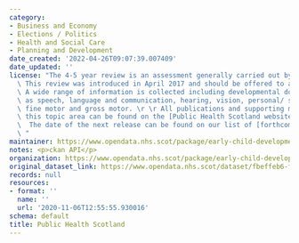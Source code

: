 ```yaml
---
category:
- Business and Economy
- Elections / Politics
- Health and Social Care
- Planning and Development
date_created: '2022-04-26T09:07:39.007409'
date_updated: ''
license: "The 4-5 year review is an assessment generally carried out by a health visitor.\
  \ This review was introduced in April 2017 and should be offered to all children.\
  \ A wide range of information is collected including developmental domains such\
  \ as speech, language and communication, hearing, vision, personal/ social, behavioural/emotional,\
  \ fine motor and gross motor. \r \r All publications and supporting material to\
  \ this topic area can be found on the [Public Health Scotland website](https://publichealthscotland.scot/publications/early-child-development/).\
  \  The date of the next release can be found on our list of [forthcoming publications](https://beta.isdscotland.org/forthcoming-publications/).\r\
  \ "
maintainer: https://www.opendata.nhs.scot/package/early-child-development-4-5-year-review-statistics
notes: <p>ckan API</p>
organization: https://www.opendata.nhs.scot/package/early-child-development-4-5-year-review-statistics
original_dataset_link: https://www.opendata.nhs.scot/dataset/fbeffeb6-ff26-4bec-86b7-74fc209353dd/resource/f617cb07-a39c-464d-99a9-613062b697ba/download/open4yrsclac.csv
records: null
resources:
- format: ''
  name: ''
  url: '2020-11-06T12:55:55.930016'
schema: default
title: Public Health Scotland
---
```


